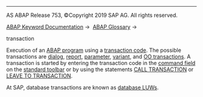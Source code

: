   

* * *

AS ABAP Release 753, ©Copyright 2019 SAP AG. All rights reserved.

[ABAP Keyword Documentation](javascript:call_link\('abenabap.htm'\)) →  [ABAP Glossary](javascript:call_link\('abenabap_glossary.htm'\)) → 

transaction

Execution of an [ABAP program](javascript:call_link\('abenabap_program_glosry.htm'\) "Glossary Entry") using a [transaction code](javascript:call_link\('abentransaction_code_glosry.htm'\) "Glossary Entry"). The possible transactions are [dialog](javascript:call_link\('abendialog_transaction_glosry.htm'\) "Glossary Entry"), [report](javascript:call_link\('abenreport_transaction_glosry.htm'\) "Glossary Entry"), [parameter](javascript:call_link\('abenparameter_transaction_glosry.htm'\) "Glossary Entry"), [variant](javascript:call_link\('abenvariant_transaction_glosry.htm'\) "Glossary Entry"), and [OO transactions](javascript:call_link\('abenoo_transaction_glosry.htm'\) "Glossary Entry"). A transaction is started by entering the transaction code in the [command field](javascript:call_link\('abencommand_field_glosry.htm'\) "Glossary Entry") on the [standard toolbar](javascript:call_link\('abenstandard_toolbar_glosry.htm'\) "Glossary Entry") or by using the statements [CALL TRANSACTION](javascript:call_link\('abapcall_transaction.htm'\)) or [LEAVE TO TRANSACTION](javascript:call_link\('abapleave_to_transaction.htm'\)).

At SAP, database transactions are known as [database LUWs](javascript:call_link\('abendatabase_luw_glosry.htm'\) "Glossary Entry").